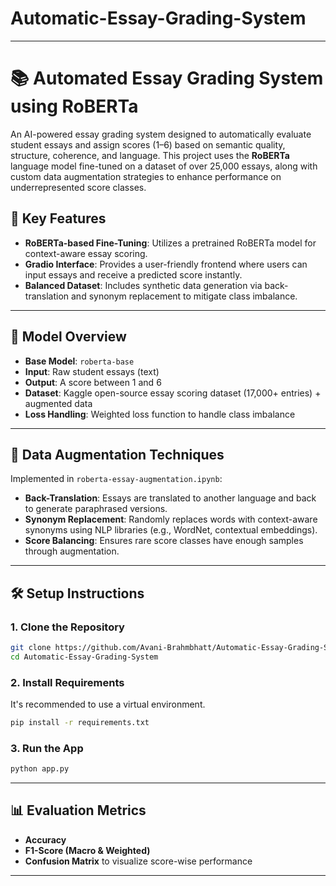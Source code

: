 # Automatic-Essay-Grading-System

---

# 📚 Automated Essay Grading System using RoBERTa

An AI-powered essay grading system designed to automatically evaluate student essays and assign scores (1–6) based on semantic quality, structure, coherence, and language. This project uses the **RoBERTa** language model fine-tuned on a dataset of over 25,000 essays, along with custom data augmentation strategies to enhance performance on underrepresented score classes.

## 🚀 Key Features

- **RoBERTa-based Fine-Tuning**: Utilizes a pretrained RoBERTa model for context-aware essay scoring.
- **Gradio Interface**: Provides a user-friendly frontend where users can input essays and receive a predicted score instantly.
- **Balanced Dataset**: Includes synthetic data generation via back-translation and synonym replacement to mitigate class imbalance.

---

## 🧠 Model Overview

- **Base Model**: `roberta-base`
- **Input**: Raw student essays (text)
- **Output**: A score between 1 and 6
- **Dataset**: Kaggle open-source essay scoring dataset (17,000+ entries) + augmented data
- **Loss Handling**: Weighted loss function to handle class imbalance

---

## 🧪 Data Augmentation Techniques

Implemented in `roberta-essay-augmentation.ipynb`:
- **Back-Translation**: Essays are translated to another language and back to generate paraphrased versions.
- **Synonym Replacement**: Randomly replaces words with context-aware synonyms using NLP libraries (e.g., WordNet, contextual embeddings).
- **Score Balancing**: Ensures rare score classes have enough samples through augmentation.

---
## 🛠️ Setup Instructions

### 1. Clone the Repository

```bash
git clone https://github.com/Avani-Brahmbhatt/Automatic-Essay-Grading-System.git
cd Automatic-Essay-Grading-System
```
### 2. Install Requirements

It's recommended to use a virtual environment.

```bash
pip install -r requirements.txt
```

### 3. Run the App

```bash
python app.py
```

---

## 📊 Evaluation Metrics

- **Accuracy**
- **F1-Score (Macro & Weighted)**
- **Confusion Matrix** to visualize score-wise performance

---
